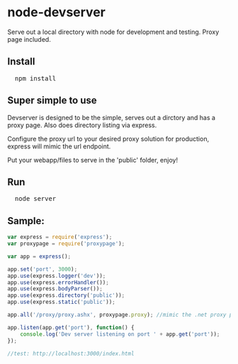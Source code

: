 node-devserver
==============

Serve out a local directory with node for development and testing. Proxy page included.

## Install

<pre>
  npm install
</pre>

## Super simple to use

Devserver is designed to be the simple, serves out a dirctory and has a proxy page. Also does directory listing via express.

Configure the proxy url to your desired proxy solution for production, express will mimic the url endpoint.

Put your webapp/files to serve in the 'public' folder, enjoy!

## Run

<pre>
  node server
</pre>

## Sample:
```javascript
var express = require('express');
var proxypage = require('proxypage');

var app = express();

app.set('port', 3000);
app.use(express.logger('dev'));
app.use(express.errorHandler());
app.use(express.bodyParser());
app.use(express.directory('public'));
app.use(express.static('public'));

app.all('/proxy/proxy.ashx', proxypage.proxy); //mimic the .net proxy page

app.listen(app.get('port'), function() {
	console.log('Dev server listening on port ' + app.get('port'));
});

//test: http://localhost:3000/index.html
```